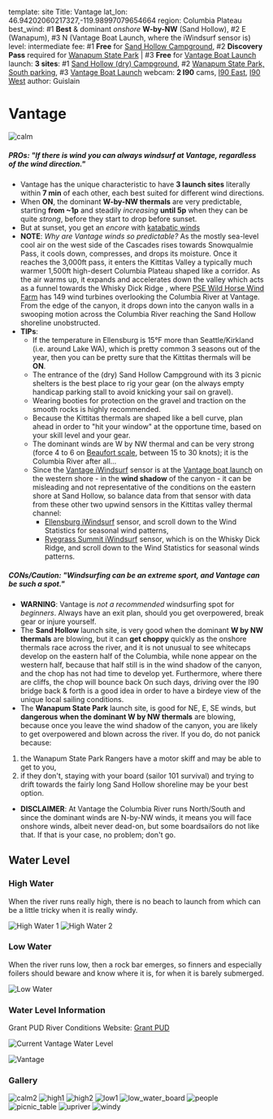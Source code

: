 template: site
Title: Vantage
lat_lon: 46.94202060217327,-119.98997079654664
region: Columbia Plateau
best_wind: \#1 **Best** & dominant *onshore* **W-by-NW** (Sand Hollow), \#2 E (Wanapum), \#3 N (Vantage Boat Launch, where the iWindsurf sensor is)
level: intermediate
fee: \#1 **Free** for [Sand Hollow Campground](https://www.grantpud.org/templates/galaxy/images/images/Downloads/Recreation/SandHollowCampSitemapForWeb.png), #2 **Discovery Pass** required for [Wanapum State Park](https://beautifulwashington.com/eastern-washington/attractions/columbia-plateau-area-2/415-wanapum-campground.html) | #3 **Free** for [Vantage Boat Launch](https://www.grantpud.org/component/zoo/item/vantage-boat-launch-recreation-area)
launch: **3 sites**: \#1 [Sand Hollow (dry) Campground](https://www.google.com/maps/place/Sand+Hollow+Campground/@46.9219958,-119.9559509,17z/data=!3m1!4b1!4m9!3m8!1s0x5499a240facb4317:0x10b510f26daecfab!5m2!4m1!1i2!8m2!3d46.9219958!4d-119.9537622!16s%2Fg%2F11bzq36tc7), \#2 [Wanapum State Park, South parking](https://www.google.com/maps/dir//Vantage,+Washington+98950/@46.9019355,-119.9941143,16.22z/data=!4m9!4m8!1m0!1m5!1m1!1s0x5499a2e6d04187ff:0x72444b59a3eadbe4!2m2!1d-119.98956!2d46.9010859!3e0), \#3 [Vantage Boat Launch](https://www.google.com/maps/place/Vantage+Boat+Launch/@46.9411357,-119.9868578,17z/data=!3m1!4b1!4m6!3m5!1s0x5499989cd8233613:0xe88055a9248273bb!8m2!3d46.9411357!4d-119.9846691!16s%2Fg%2F11f01chd7w)
webcam: **2 I90** cams, [I90 East](https://wsdot.com/travel/real-time/map/?featuretype=camera&featureid=9686), [I90 West](https://wsdot.com/travel/real-time/map/?featuretype=camera&featureid=1107)
author: Guislain

# Vantage

![calm](/images/vantage/calm.jpg)

##### **PROs**: "*If there is wind you can always windsurf at Vantage, regardless of the wind direction.*"

-   Vantage has the unique characteristic to have **3 launch sites** literally within **7 min** of each other, each best suited for different wind directions.
-   When **ON**, the dominant **W-by-NW thermals** are very predictable, starting **from ~1p** and steadily *increasing* **until 5p** when they can be quite *strong*, before they start to drop before sunset.
-   But at sunset, you get an *encore* with [katabatic winds](https://en.wikipedia.org/wiki/Katabatic_wind)
-   **NOTE**: *Why are Vantage winds so predictable?* As the mostly sea-level cool air on the west side of the Cascades rises towards Snowqualmie Pass, it cools down, compresses, and drops its moisture. Once it reaches the 3,000ft pass, it enters the Kittitas Valley a typically much warmer 1,500ft high-desert Columbia Plateau shaped like a corridor. As the air warms up, it expands and accelerates down the valley which acts as a funnel towards the Whisky Dick Ridge , where [PSE Wild Horse Wind Farm](https://www.pse.com/en/pages/tours-and-recreation/wild-horse) has 149 wind turbines overlooking the Columbia River at Vantage. From the edge of the canyon, it drops down into the canyon walls in a swooping motion across the Columbia River reaching the Sand Hollow shoreline unobstructed.
-   **TIPs**:
    -   If the temperature in Ellensburg is 15°F more than Seattle/Kirkland (i.e. around Lake WA), which is pretty common 3 seasons out of the year, then you can be pretty sure that the Kittitas thermals will be **ON**.
    -   The entrance of the (dry) Sand Hollow Campground with its 3 picnic shelters is the best place to rig your gear (on the always empty handicap parking stall to avoid knicking your sail on gravel).
    -   Wearing booties for protection on the gravel and traction on the smooth rocks is highly recommended.
    -   Because the Kittitas thermals are shaped like a bell curve, plan ahead in order to "hit your window" at the opportune time, based on your skill level and your gear.
    -   The dominant winds are W by NW thermal and can be very strong (force 4 to 6 on [Beaufort scale](https://en.wikipedia.org/wiki/Beaufort_scale), between 15 to 30 knots); it is the Columbia River after all...
    -   Since the [Vantage iWindsurf](https://wx.iwindsurf.com/spot/11461) sensor is at the [Vantage boat launch](https://wx.iwindsurf.com/map#46.94,-119.985,14,1) on the western shore - in the **wind shadow** of the canyon - it can be misleading and not representative of the conditions on the eastern shore at Sand Hollow, so balance data from that sensor with data from these other two upwind sensors in the Kittitas valley thermal channel:
        -   [Ellensburg iWindsurf](https://wx.iwindsurf.com/spot/1012) sensor, and scroll down to the Wind Statistics for seasonal wind patterns,
        -   [Ryegrass Summit iWindsurf](https://wx.iwindsurf.com/spot/11451) sensor, which is on the Whisky Dick Ridge, and scroll down to the Wind Statistics for seasonal winds patterns.

##### **CONs/Caution**: *"Windsurfing can be an extreme sport, and Vantage can be such a spot."*

-   **WARNING**: Vantage is *not a recommended* windsurfing spot for *beginners*. Always have an exit plan, should you get overpowered, break gear or injure yourself.
-   The **Sand Hollow** launch site, is very good when the dominant **W by NW thermals** are blowing, but it can **get choppy** quickly as the onshore thermals race across the river, and it is not unusual to see whitecaps develop on the eastern half of the Columbia, while none appear on the western half, because that half still is in the wind shadow of the canyon, and the chop has not had time to develop yet. Furthermore, where there are cliffs, the chop will bounce back On such days, driving over the I90 bridge back & forth is a good idea in order to have a birdeye view of the unique local sailing conditions.
-   The **Wanapum State Park** launch site, is good for NE, E, SE winds, but **dangerous when the dominant W by NW thermals** are blowing, because once you leave the wind shadow of the canyon, you are likely to get overpowered and blown across the river. If you do, do not panick because:

  1. the Wanapum State Park Rangers have a motor skiff and may be able to get to you,
  2. if they don't, staying with your board (sailor 101 survival) and trying to drift towards the fairly long Sand Hollow shoreline may be your best option.

-   **DISCLAIMER**: At Vantage the Columbia River runs North/South and since the dominant winds are N-by-NW winds, it means you will face onshore winds, albeit never dead-on, but some boardsailors do not like that. If that is your case, no problem; don't go.

## Water Level

### High Water

When the river runs really high, there is no beach to launch from which can be a little tricky when it is really windy.

![High Water 1](/images/vantage/high1.jpg)
![High Water 2](/images/vantage/high2.jpg)

### Low Water

When the river runs low, then a rock bar emerges, so finners and especially foilers should beware and know where it is, for when it is barely submerged.

![Low Water](/images/vantage/low1.jpg)

### Water Level Information

Grant PUD River Conditions Website: [Grant PUD](https://www.grantpud.org/river)

![Current Vantage Water Level](https://www.grantpud.org/data/boatlaunch/Vantage_Boat_Launch.png)

![Vantage](/images/vantage.png)

### Gallery

![calm2](/images/vantage/calm2.jpg)
![high1](/images/vantage/high1.jpg)
![high2](/images/vantage/high2.jpg)
![low1](/images/vantage/low1.jpg)
![low_water_board](/images/vantage/low_water_board.jpg)
![people](/images/vantage/people.jpg)
![picnic_table](/images/vantage/picnic_table.jpg)
![upriver](/images/vantage/upriver.jpg)
![windy](/images/vantage/windy.jpg)
